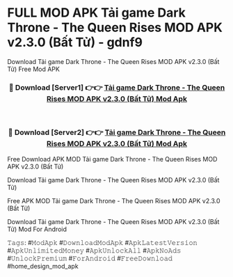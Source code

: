 # FULL MOD APK Tải game Dark Throne - The Queen Rises MOD APK v2.3.0 (Bất Tử) - gdnf9
Download Tải game Dark Throne - The Queen Rises MOD APK v2.3.0 (Bất Tử) Free Mod APK

<div align="center">
<h3>🔴 Download [Server1] 👉👉 <a href="https://apk-comot.site?title=Tải_game_Dark_Throne_-_The_Queen_Rises_MOD_APK_v2.3.0_(Bất_Tử)">Tải game Dark Throne - The Queen Rises MOD APK v2.3.0 (Bất Tử) Mod Apk</a></h3><br>

<h3>🔴 Download [Server2] 👉👉 <a href="https://apk-comot.site?title=Tải_game_Dark_Throne_-_The_Queen_Rises_MOD_APK_v2.3.0_(Bất_Tử)">Tải game Dark Throne - The Queen Rises MOD APK v2.3.0 (Bất Tử) Mod Apk</a></h3>
</div>


Free Download APK MOD Tải game Dark Throne - The Queen Rises MOD APK v2.3.0 (Bất Tử)

Download Tải game Dark Throne - The Queen Rises MOD APK v2.3.0 (Bất Tử) 

Free APK MOD Tải game Dark Throne - The Queen Rises MOD APK v2.3.0 (Bất Tử) 

Download Tải game Dark Throne - The Queen Rises MOD APK v2.3.0 (Bất Tử) Mod For Android

𝚃𝚊𝚐𝚜: #𝙼𝚘𝚍𝙰𝚙𝚔 #𝙳𝚘𝚠𝚗𝚕𝚘𝚊𝚍𝙼𝚘𝚍𝙰𝚙𝚔 #𝙰𝚙𝚔𝙻𝚊𝚝𝚎𝚜𝚝𝚅𝚎𝚛𝚜𝚒𝚘𝚗 #𝙰𝚙𝚔𝚄𝚗𝚕𝚒𝚖𝚒𝚝𝚎𝚍𝙼𝚘𝚗𝚎𝚢 #𝙰𝚙𝚔𝚄𝚗𝚕𝚘𝚌𝚔𝙰𝚕𝚕 #𝙰𝚙𝚔𝙽𝚘𝙰𝚍𝚜 #𝚄𝚗𝚕𝚘𝚌𝚔𝙿𝚛𝚎𝚖𝚒𝚞𝚖 #𝙵𝚘𝚛𝙰𝚗𝚍𝚛𝚘𝚒𝚍 #𝙵𝚛𝚎𝚎𝙳𝚘𝚠𝚗𝚕𝚘𝚊𝚍 #home_design_mod_apk